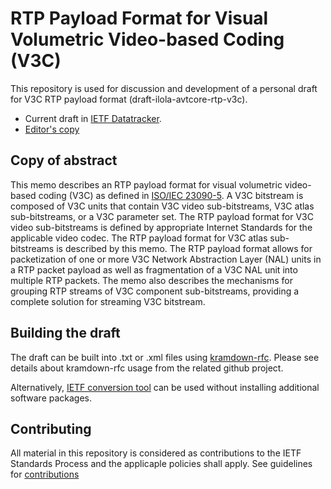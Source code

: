 # RTP Payload Format for Visual Volumetric Video-based Coding (V3C)

This repository is used for discussion and development of a personal draft for V3C RTP payload format (draft-ilola-avtcore-rtp-v3c). 

* Current draft in [IETF Datatracker](https://datatracker.ietf.org/doc/draft-ilola-avtcore-rtp-v3c/).
* [Editor's copy](https://github.com/laurilo/draft-ilola-avtcore-rtp-v3c/blob/main/draft/draft-ilola-avtcore-rtp-v3c.md)

## Copy of abstract

This memo describes an RTP payload format for visual volumetric video-based coding (V3C) as defined in [ISO/IEC 23090-5](https://www.iso.org/standard/73025.html). A V3C bitstream is composed of V3C units that contain V3C video sub-bitstreams, V3C atlas sub-bitstreams, or a V3C parameter set. The RTP payload format for V3C video sub-bitstreams is defined by appropriate Internet Standards for the applicable video codec. The RTP payload format for V3C atlas sub-bitstreams is described by this memo. The RTP payload format allows for packetization of one or more V3C Network Abstraction Layer (NAL) units in a RTP packet payload as well as fragmentation of a V3C NAL unit into multiple RTP packets. The memo also describes the mechanisms for grouping RTP streams of V3C component sub-bitstreams, providing a complete solution for streaming V3C bitstream. 

## Building the draft

The draft can be built into .txt or .xml files using [kramdown-rfc](https://github.com/cabo/kramdown-rfc). Please see details about kramdown-rfc usage from the related github project. 

Alternatively, [IETF conversion tool](https://author-tools.ietf.org/) can be used without installing additional software packages.

## Contributing

All material in this repository is considered as contributions to the IETF Standards Process and the applicaple policies shall apply. See guidelines for [contributions](https://github.com/laurilo/draft-ilola-avtcore-rtp-v3c/blob/main/CONTRIBUTING.md)
